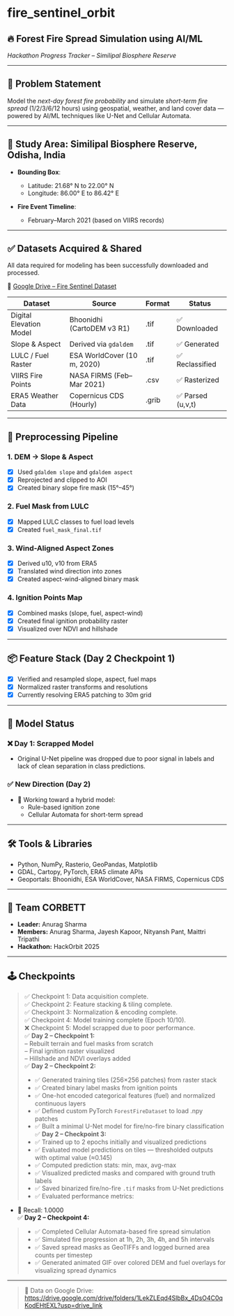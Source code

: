 # fire_sentinel_orbit  
## 🔥 Forest Fire Spread Simulation using AI/ML  
*Hackathon Progress Tracker – Similipal Biosphere Reserve*  

---

## 🚀 Problem Statement

Model the *next-day forest fire probability* and simulate *short-term fire spread* (1/2/3/6/12 hours) using geospatial, weather, and land cover data — powered by AI/ML techniques like U-Net and Cellular Automata.

---

## 📍 Study Area: Similipal Biosphere Reserve, Odisha, India

- **Bounding Box**:  
  - Latitude: 21.68° N to 22.00° N  
  - Longitude: 86.00° E to 86.42° E

- **Fire Event Timeline**:  
  - February–March 2021 (based on VIIRS records)

---

## ✅ Datasets Acquired & Shared

All data required for modeling has been successfully downloaded and processed.

🔗 [Google Drive – Fire Sentinel Dataset](https://drive.google.com/drive/folders/1LekZLEqd4SlbBx_4DsO4C0qKodEHtEXL?usp=drive_link)

| Dataset                   | Source                        | Format   | Status           |
|---------------------------|-------------------------------|----------|------------------|
| Digital Elevation Model   | Bhoonidhi (CartoDEM v3 R1)    | .tif     | ✅ Downloaded    |
| Slope & Aspect            | Derived via `gdaldem`         | .tif     | ✅ Generated     |
| LULC / Fuel Raster        | ESA WorldCover (10 m, 2020)   | .tif     | ✅ Reclassified  |
| VIIRS Fire Points         | NASA FIRMS (Feb–Mar 2021)     | .csv     | ✅ Rasterized    |
| ERA5 Weather Data         | Copernicus CDS (Hourly)       | .grib    | ✅ Parsed (u,v,t) |

---

## 🔧 Preprocessing Pipeline

### 1. DEM → Slope & Aspect  
- [x] Used `gdaldem slope` and `gdaldem aspect`  
- [x] Reprojected and clipped to AOI  
- [x] Created binary slope fire mask (15°–45°)

### 2. Fuel Mask from LULC  
- [x] Mapped LULC classes to fuel load levels  
- [x] Created `fuel_mask_final.tif`  

### 3. Wind-Aligned Aspect Zones  
- [x] Derived u10, v10 from ERA5  
- [x] Translated wind direction into zones  
- [x] Created aspect-wind-aligned binary mask  

### 4. Ignition Points Map  
- [x] Combined masks (slope, fuel, aspect-wind)  
- [x] Created final ignition probability raster  
- [x] Visualized over NDVI and hillshade  

---

## 📦 Feature Stack (Day 2 Checkpoint 1)

- [x] Verified and resampled slope, aspect, fuel maps  
- [x] Normalized raster transforms and resolutions  
- [x] Currently resolving ERA5 patching to 30m grid  

---

## 🧠 Model Status

### ❌ Day 1: Scrapped Model
- Original U-Net pipeline was dropped due to poor signal in labels and lack of clean separation in class predictions.

### ✅ New Direction (Day 2)
- 🔄 Working toward a hybrid model:
  - Rule-based ignition zone
  - Cellular Automata for short-term spread

---

## 🛠 Tools & Libraries

- Python, NumPy, Rasterio, GeoPandas, Matplotlib  
- GDAL, Cartopy, PyTorch, ERA5 climate APIs  
- Geoportals: Bhoonidhi, ESA WorldCover, NASA FIRMS, Copernicus CDS  

---

## 👥 Team CORBETT

- **Leader:** Anurag Sharma  
- **Members:** Anurag Sharma, Jayesh Kapoor, Nityansh Pant, Maittri Tripathi  
- **Hackathon:** HackOrbit 2025  

---

## 🕹️ Checkpoints

> ✅ Checkpoint 1: Data acquisition complete.  
> ✅ Checkpoint 2: Feature stacking & tiling complete.  
> ✅ Checkpoint 3: Normalization & encoding complete.  
> ✅ Checkpoint 4: Model training complete (Epoch 10/10).  
> ❌ Checkpoint 5: Model scrapped due to poor performance.  
> ✅ **Day 2 – Checkpoint 1:**  
> – Rebuilt terrain and fuel masks from scratch  
> – Final ignition raster visualized  
> – Hillshade and NDVI overlays added  
> ✅ **Day 2 – Checkpoint 2:**  
> - ✅ Generated training tiles (256×256 patches) from raster stack  
> - ✅ Created binary label masks from ignition points  
> - ✅ One-hot encoded categorical features (fuel) and normalized continuous layers  
> - ✅ Defined custom PyTorch `ForestFireDataset` to load .npy patches  
> - ✅ Built a minimal U-Net model for fire/no-fire binary classification  
> ✅ **Day 2 – Checkpoint 3:**  
> - ✅ Trained up to 2 epochs initially and visualized predictions  
> - ✅ Evaluated model predictions on tiles — thresholded outputs with optimal value (≈0.145)  
> - ✅ Computed prediction stats: min, max, avg-max  
> - ✅ Visualized predicted masks and compared with ground truth labels  
> - ✅ Saved binarized fire/no-fire `.tif` masks from U-Net predictions  
> - ✅ Evaluated performance metrics:  
  - 🔹 Recall: 1.0000  
✅ **Day 2 – Checkpoint 4:** 
> - ✅ Completed Cellular Automata-based fire spread simulation  
> - ✅ Simulated fire progression at 1h, 2h, 3h, 4h, and 5h intervals  
> - ✅ Saved spread masks as GeoTIFFs and logged burned area counts per timestep  
> - ✅ Generated animated GIF over colored DEM and fuel overlays for visualizing spread dynamics
---

> 🔗 Data on Google Drive: https://drive.google.com/drive/folders/1LekZLEqd4SlbBx_4DsO4C0qKodEHtEXL?usp=drive_link

